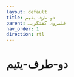 ```yaml
---
layout: default
title: دو-طرف-یتیم
parent: قلمروی گفتگویی
nav_order: 1
direction: rtl
---
```


# دو-طرف-یتیم
